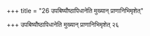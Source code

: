 +++
title = "26 उपबिष्यौष्ठापिधानेति मुख्यान् प्राणानिभिमृशेत्"

+++
उपबिष्यौष्ठापिधानेति मुख्यान् प्राणानिभिमृशेत् २६